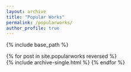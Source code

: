 ```yaml
---	
layout: archive	
title: "Popular Works"	
permalink: /popularworks/	
author_profile: true	
---	
```


{% include base_path %}

{% for post in site.popularworks reversed %}	
  {% include archive-single.html %}	
{% endfor %}
